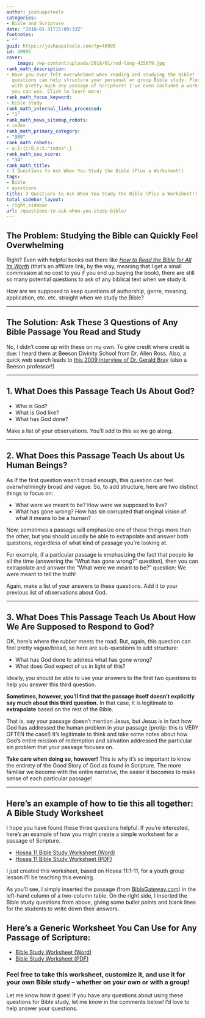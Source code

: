 ```yaml
---
author: joshuapsteele
categories:
- Bible and Scripture
date: "2018-01-31T15:09:33Z"
footnotes:
- ""
guid: https://joshuapsteele.com/?p=40995
id: 40995
cover:
    image: /wp-content/uploads/2018/01/rod-long-425679.jpg
rank_math_description:
- Have you ever felt overwhelmed when reading and studying the Bible? These 3 simple
  questions can help structure your personal or group Bible study. Plus, they work
  with pretty much any passage of Scripture! I've even included a worksheet format
  you can use. Click to learn more!
rank_math_focus_keyword:
- bible study
rank_math_internal_links_processed:
- "1"
rank_math_news_sitemap_robots:
- index
rank_math_primary_category:
- "989"
rank_math_robots:
- a:1:{i:0;s:5:"index";}
rank_math_seo_score:
- "34"
rank_math_title:
- 3 Questions to Ask When You Study the Bible (Plus a Worksheet!)
tags:
- Bible
- questions
title: 3 Questions to Ask When You Study the Bible (Plus a Worksheet!)
total_sidebar_layout:
- right_sidebar
url: /questions-to-ask-when-you-study-bible/
---
```


## The Problem: Studying the Bible can Quickly Feel Overwhelming

Right? Even with helpful books out there like *[How to Read the Bible for All Its Worth](http://amzn.to/2DQ55nt)* (that’s an affiliate link, by the way, meaning that I get a small commission at no cost to you if you end up buying the book), there are still so many potential questions to ask of any biblical text when we study it.

How are we supposed to keep questions of authorship, genre, meaning, application, etc. etc. straight when we study the Bible?

---

## The Solution: Ask These 3 Questions of Any Bible Passage You Read and Study

No, I didn’t come up with these on my own. To give credit where credit is due: I heard them at Beeson Divinity School from Dr. Allen Ross. Also, a quick web search leads to [this 2009 interview of Dr. Gerald Bray](https://www.thegospelcoalition.org/blogs/justin-taylor/an-interview-with-gerald-bray-what-questions-should-we-ask-of-a-biblical-text/) (also a Beeson professor!)

---

## 1. What Does this Passage Teach Us About God?

- Who is God?
- What is God like?
- What has God done?

Make a list of your observations. You’ll add to this as we go along.

---

## 2. What Does this Passage Teach Us about Us Human Beings?

As if the first question wasn’t broad enough, this question can feel overwhelmingly broad and vague. So, to add structure, here are two distinct things to focus on:

- What were we meant to be? How were we supposed to live?
- What has gone wrong? How has sin corrupted that original vision of what it means to be a human?

Now, sometimes a passage will emphasize one of these things more than the other, but you should usually be able to extrapolate and answer both questions, regardless of what kind of passage you’re looking at.

For example, if a particular passage is emphasizing the fact that people lie all the time (answering the “What has gone wrong?” question), then you can extrapolate and answer the “What were we meant to be?” question: We were meant to tell the truth!

Again, make a list of your answers to these questions. Add it to your previous list of observations about God.

---

## 3. What Does This Passage Teach Us About How We Are Supposed to Respond to God?

OK, here’s where the rubber meets the road. But, again, this question can feel pretty vague/broad, so here are sub-questions to add structure:

- What has God done to address what has gone wrong?
- What does God expect of us in light of this?

Ideally, you should be able to use your answers to the first two questions to help you answer this third question.

**Sometimes, however, you’ll find that the passage itself doesn’t explicitly say much about this third question.** In that case, it is legitimate to **extrapolate** based on the rest of the Bible.

That is, say your passage doesn’t mention Jesus, but Jesus is in fact how God has addressed the human problem in your passage (protip: this is VERY OFTEN the case!) It’s legitimate to think and take some notes about how God’s entire mission of redemption and salvation addressed the particular sin problem that your passage focuses on.

**Take care when doing so, however!** This is why it’s so important to know the entirety of the Good Story of God as found in Scripture. The more familiar we become with the entire narrative, the easier it becomes to make sense of each particular passage!

---

## Here’s an example of how to tie this all together: A Bible Study Worksheet

I hope you have found these three questions helpful. If you’re interested, here’s an example of how you might create a simple worksheet for a passage of Scripture.

- [Hosea 11 Bible Study Worksheet (Word)](https://joshuapsteele.com/wp-content/uploads/2018/01/HOSEA-11-Worksheet.docx)
- [Hosea 11 Bible Study Worksheet (PDF)](https://joshuapsteele.com/wp-content/uploads/2018/01/HOSEA-11-Worksheet.pdf)

I just created this worksheet, based on Hosea 11:1-11, for a youth group lesson I’ll be teaching this evening.

As you’ll see, I simply inserted the passage (from [BibleGateway.com](https://www.biblegateway.com/)) in the left-hand column of a two-column table. On the right side, I inserted the Bible study questions from above, giving some bullet points and blank lines for the students to write down their answers.

## Here’s a Generic Worksheet You Can Use for Any Passage of Scripture:

- [Bible Study Worksheet (Word)](https://joshuapsteele.com/wp-content/uploads/2018/01/Bible-Study-Worksheet.docx)
- [Bible Study Worksheet (PDF)](https://joshuapsteele.com/wp-content/uploads/2018/01/Bible-Study-Worksheet.pdf)

### Feel free to take this worksheet, customize it, and use it for your own Bible study – whether on your own or with a group!

Let me know how it goes! If you have any questions about using these questions for Bible study, let me know in the comments below! I’d love to help answer your questions.